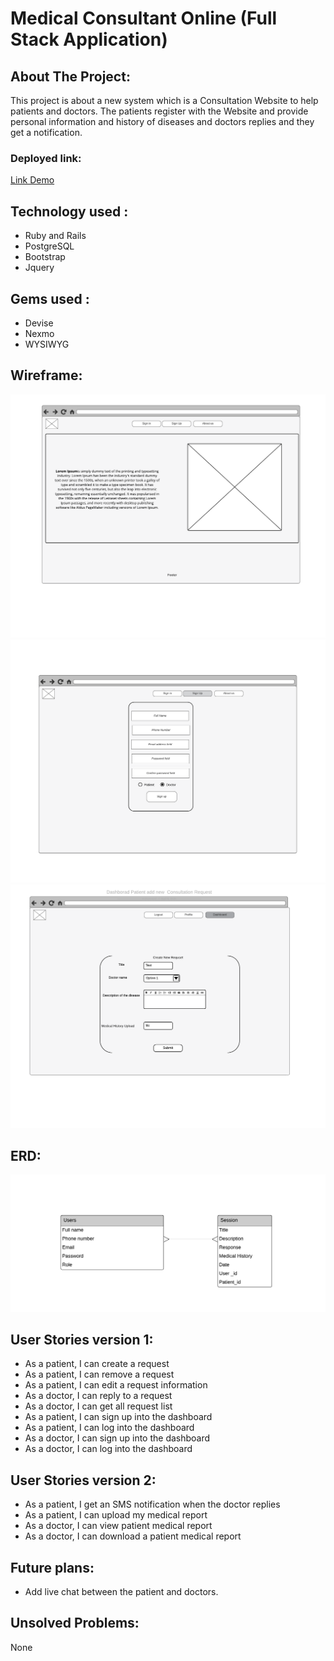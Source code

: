 # Medical Consultant Online (Full Stack Application)

## About The Project:
This project is about a new system which is a Consultation Website to help patients and doctors. The patients register with the Website and provide personal information and history of diseases and doctors replies and they get a notification.

### Deployed link:
[Link Demo](https://moh1415.github.io/Project-React-Game/)

## Technology used :
 - Ruby and Rails 
 - PostgreSQL 
 - Bootstrap
 - Jquery
 



## Gems used :
- Devise
- Nexmo
- WYSIWYG

## Wireframe:
![Medical wirefram](./img/Home.png)
![Medical wirefram](./img/Sign-Up.png)
![Medical wirefram](./img/Dashboard.png)
## ERD:
![Medical wirefram](/img/ERD.PNG)


## User Stories version 1:
- As a patient, I can create a request
- As a patient, I can remove a request
- As a patient, I can edit a request information
- As a doctor, I can reply to a request
- As a doctor, I can get all request list 
- As a patient, I can sign up into the dashboard
- As a patient, I can log into the dashboard
- As a doctor, I can sign up into the dashboard
- As a doctor, I can log into the dashboard
## User Stories version 2:
- As a patient, I get an SMS notification when the doctor replies
- As a patient, I can upload my medical report
- As a doctor, I can view patient medical report 
- As a doctor, I can download a patient medical report
## Future plans:
- Add live chat between the patient and doctors.

## Unsolved Problems:
None